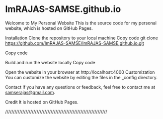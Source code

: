 # ImRAJAS-SAMSE.github.io

Welcome to My Personal Website
This is the source code for my personal website, which is hosted on GitHub Pages.

Installation
Clone the repository to your local machine
Copy code
git clone https://github.com/ImRAJAS-SAMSE/ImRAJAS-SAMSE.github.io.git

Copy code

Build and run the website locally
Copy code

Open the website in your browser at http://localhost:4000
Customization
You can customize the website by editing the files in the _config directory.

Contact
If you have any questions or feedback, feel free to contact me at samserajas@gmail.com.

Credit
It is  hosted on GitHub Pages.

/////////////////////////////////////////////////////////////////
